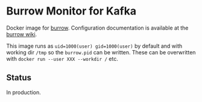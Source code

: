 # Burrow Monitor for Kafka

Docker image for [burrow](https://github.com/linkedin/Burrow/). Configuration documentation is available at the [burrow wiki](https://github.com/linkedin/Burrow/wiki/Configuration).

This image runs as `uid=1000(user) gid=1000(user)` by default and with working dir `/tmp` so the `burrow.pid` can be written. These can be overwritten with `docker run --user XXX --workdir /` etc.

## Status

In production.
